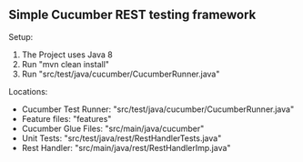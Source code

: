 ## Simple Cucumber REST testing framework

Setup:
1. The Project uses Java 8
2. Run "mvn clean install"
3. Run "src/test/java/cucumber/CucumberRunner.java" 

Locations:
* Cucumber Test Runner: "src/test/java/cucumber/CucumberRunner.java"
* Feature files: "features"
* Cucumber Glue Files: "src/main/java/cucumber"
* Unit Tests: "src/test/java/rest/RestHandlerTests.java"
* Rest Handler: "src/main/java/rest/RestHandlerImp.java"
